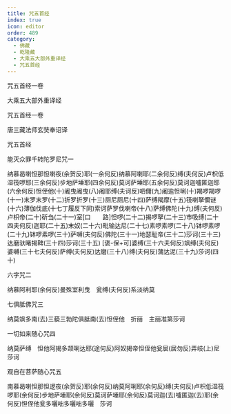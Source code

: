 ```yaml
---
title: 咒五首经
index: true
icon: editor
order: 489
category:
  - 佛藏
  - 乾隆藏
  - 大乘五大部外重译经
  - 咒五首经
---
```


咒五首经一卷  

大乘五大部外重译经  

咒五首经一卷  

唐三藏法师玄奘奉诏译  

咒五首经  

能灭众罪千转陀罗尼咒一  

纳慕曷喇怛那怛喇夜(余贺反)耶(一余何反)纳慕阿喇耶(二余何反)缚(夫何反)卢枳低湿筏啰耶(三余何反)步地萨埵耶(四余何反)莫诃萨埵耶(五余何反)莫诃迦嚧匿迦耶(六余何反)怛侄他(十)阇曳阇曳(八)阇耶缚(夫诃反)呬儞(九)阇逾怛唎(十)羯啰羯啰(十一)末罗末罗(十二)折罗折罗(十三)厕尼厕尼(十四)萨缚羯摩(十五)筏喇拏儞谜(十六)薄伽伐底(十七丁履反下同)索诃萨罗伐喇帝(十八)萨缚佛陀(十九)缚(夫何反)卢枳帝(二十)斫刍(二十一)室[口　　路]怛啰(二十二)揭啰拏(二十三)市吸缚(二十四夫何反)迦耶(二十五)末奴(二十六)毗输达尼(二十七)素啰素啰(二十八)钵啰素啰(二十九)钵啰素啰(三十)萨嚩(夫何反)佛陀(三十一)地瑟耻帝(三十二)莎诃(三十三)达磨驮睹揭鞞(三十四)莎诃(三十五) [褒-保+可]婆缚(三十六夫何反)飒缚(夫何反)婆嚩(三十七夫何反)萨缚(夫何反)达磨(三十八)缚(夫何反)蒲达泥(三十九)莎诃(四十)  

六字咒二  

纳慕阿利耶(余何反)曼殊室利曳　瓮缚(夫何反)系淡纳莫  

七俱胝佛咒三  

纳莫飒多南(去)三藐三勃陀俱胝南(去)怛侄他　折丽　主丽准第莎诃  

一切如来随心咒四  

纳莫萨缚　怛他阿揭多颉唎达耶(途何反)阿奴揭帝怛侄他瓮屈(居勿反)弄岐(上)尼莎诃  

观自在菩萨随心咒五  

南慕曷喇怛那怛逻夜(余贺反)耶(余何反)纳莫阿唎耶(余何反)缚(夫何反)卢枳低湿筏啰耶(余何反)步地萨埵耶(余何反)莫诃萨埵耶(余何反)莫诃迦(去)嚧匿迦(去)耶(余何反)怛侄他瓮多囇咄多囇咄多囇　莎诃  
